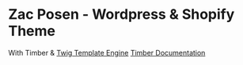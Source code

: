 Zac Posen - Wordpress & Shopify Theme
=====================================

With Timber & [Twig Template Engine](http://twig.sensiolabs.org/)
[Timber Documentation](https://github.com/jarednova/timber/wiki/)
